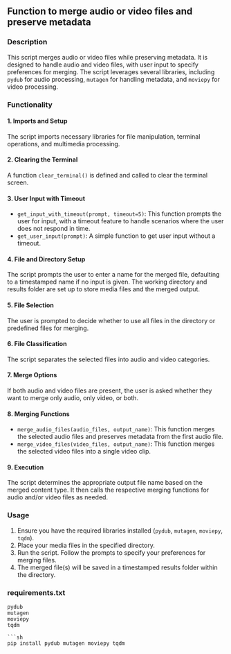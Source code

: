 


## Function to merge audio or video files and preserve metadata

### Description

This script merges audio or video files while preserving metadata. It is designed to handle audio and video files, with user input to specify preferences for merging. The script leverages several libraries, including `pydub` for audio processing, `mutagen` for handling metadata, and `moviepy` for video processing.

### Functionality

#### 1. Imports and Setup
The script imports necessary libraries for file manipulation, terminal operations, and multimedia processing.

#### 2. Clearing the Terminal
A function `clear_terminal()` is defined and called to clear the terminal screen.

#### 3. User Input with Timeout
- `get_input_with_timeout(prompt, timeout=5)`: This function prompts the user for input, with a timeout feature to handle scenarios where the user does not respond in time.
- `get_user_input(prompt)`: A simple function to get user input without a timeout.

#### 4. File and Directory Setup
The script prompts the user to enter a name for the merged file, defaulting to a timestamped name if no input is given.
The working directory and results folder are set up to store media files and the merged output.

#### 5. File Selection
The user is prompted to decide whether to use all files in the directory or predefined files for merging.

#### 6. File Classification
The script separates the selected files into audio and video categories.

#### 7. Merge Options
If both audio and video files are present, the user is asked whether they want to merge only audio, only video, or both.

#### 8. Merging Functions
- `merge_audio_files(audio_files, output_name)`: This function merges the selected audio files and preserves metadata from the first audio file.
- `merge_video_files(video_files, output_name)`: This function merges the selected video files into a single video clip.

#### 9. Execution
The script determines the appropriate output file name based on the merged content type.
It then calls the respective merging functions for audio and/or video files as needed.

### Usage

1. Ensure you have the required libraries installed (`pydub`, `mutagen`, `moviepy`, `tqdm`).
2. Place your media files in the specified directory.
3. Run the script. Follow the prompts to specify your preferences for merging files.
4. The merged file(s) will be saved in a timestamped results folder within the directory.

### requirements.txt

```plaintext
pydub
mutagen
moviepy
tqdm

```sh
pip install pydub mutagen moviepy tqdm

